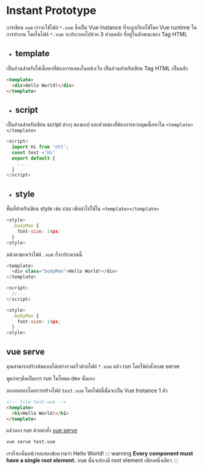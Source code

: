# Instant Prototype

การเขียน ```vue``` เราจะใช้ไฟล์ ```*.vue``` ซึ่งเป็น  Vue Instance ที่จะถูกเรียกใช้โดย Vue runtime ในการทำงาน โดยในไฟล์ ```*.vue``` จะประกอบไปด้วย 3 ส่วนหลัก ที่อยู่ในลักษณะของ Tag HTML

- ## template
เป็นส่วนสำหรับใส่เนื้อหาที่ต้องการแสดงในหน้าเว็บ เป็นส่วนสำหรับเขียน Tag HTML เป็นหลัก

```html
<template>
  <div>Hello World!</div>
</template>
```

- ## script
เป็นส่วนสำหรับเขียน script ต่างๆ ของแอป และส่วนของที่ต้องการควบคุมเนื้อหาใน ```<template></template>```

```javascript
<script>
  import Hi from 'ntt';
  const test ='Hi'
  export default {
    ...
  }
</script>
```

- ## style
พื้นที่สำหรับเขียน style เช่น css เพือนำไปใช้ใน ```<template></template>```

```javascript
<style>
  .bodyMan {
    font-size: 14px;
  }
<style>
```

หน้าตาของเจ้าไฟล์ ```.vue``` ก็จะประมาณนี้

```javascript
<template>
  <div class="bodyMan">Hello World!</div>
</template>

<script>
  //...  
</script>

<style>
  .bodyMan {
    font-size: 14px;
  }
<style>
```

## vue serve
คุณสามารถสร้างต้นแบบได้อย่างรวดเร็วด้วยไฟล์ ```*.vue``` แล้ว run โดยใช้คำสั่งvue serve 

พูดง่ายๆคือเป็นการ run ในโหมด dev นั้นเอง

ลองทดสอบโดยการสร้างไฟล์ ```test.vue``` โดยไฟล์นี้นั้นจะเป็น Vue Instance 1 ตัว

```html
<!-- file test.vue -->
<template>
  <h1>Hello World!</h1>
</template>
```

แล้วลอง run ด้วยคำสั่ง [vue serve](https://cli.vuejs.org/guide/prototyping.html)

```bash
vue serve test.vue
```

เราก็จะเห็นหน้าจอแสดงข้อความว่า Hello World!
::: warning 
**Every component must have a single root element.** vue นั้นจะต้องมี root element เพียงหนึ่งเดียว
:::
